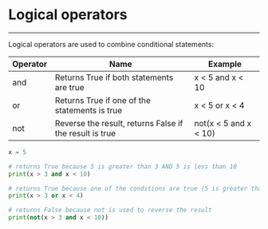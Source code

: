 # Logical operators

---
Logical operators are used to combine conditional statements:

| Operator | Name                                                     | Example               |
|----------|----------------------------------------------------------|-----------------------|
| and      | Returns True if both statements are true                 | x < 5 and  x < 10     |
| or       | 	Returns True if one of the statements is true           | x < 5 or x < 4        |
| not      | 	Reverse the result, returns False if the result is true | not(x < 5 and x < 10) |

```python
x = 5

# returns True because 5 is greater than 3 AND 5 is less than 10
print(x > 3 and x < 10)

# returns True because one of the conditions are true (5 is greater than 3, but 5 is not less than 4)
print(x > 3 or x < 4)

# returns False because not is used to reverse the result
print(not(x > 3 and x < 10))

```